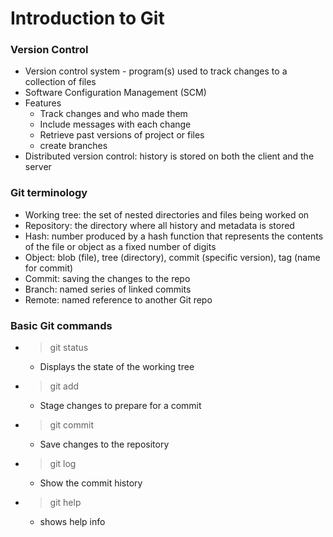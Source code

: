 # Introduction to Git

### Version Control

- Version control system - program(s) used to track changes to a collection of files
- Software Configuration Management (SCM)
- Features
  - Track changes and who made them
  - Include messages with each change
  - Retrieve past versions of project or files
  - create branches
- Distributed version control: history is stored on both the client and the server

### Git terminology

- Working tree: the set of nested directories and files being worked on
- Repository: the directory where all history and metadata is stored
- Hash: number produced by a hash function that represents the contents of the file or object as a fixed number of digits
- Object: blob (file), tree (directory), commit (specific version), tag (name for commit)
- Commit: saving the changes to the repo
- Branch: named series of linked commits
- Remote: named reference to another Git repo

### Basic Git commands

- > git status

    - Displays the state of the working tree

- > git add

    - Stage changes to prepare for a commit
- > git commit

    - Save changes to the repository
- > git log
  - Show the commit history
- > git help
    - shows help info